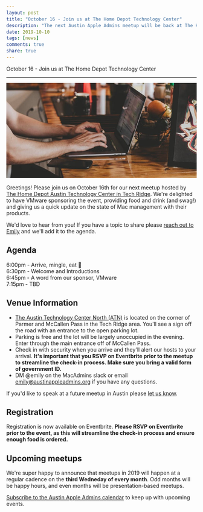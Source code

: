 ```yaml
---
layout: post
title: "October 16 - Join us at The Home Depot Technology Center"
description: "The next Austin Apple Admins meetup will be back at The Home Depot's Austin Technology Center in Tech Ridge."
date: 2019-10-10
tags: [news]
comments: true
share: true
---
```


October 16 - Join us at The Home Depot Technology Center

---

<div align="center"><img src="/assets/images/october-2019-homedepot.jpg" /></div>

Greetings! Please join us on October 16th for our next meetup hosted by [The Home Depot Austin Technology Center in Tech Ridge](https://goo.gl/maps/AQ1NJvvzuDC2). We're delighted to have VMware sponsoring the event, providing food and drink (and swag!) and giving us a quick update on the state of Mac management with their products. 

We'd love to hear from you! If you have a topic to share please <a href="mailto:emily@austinappleadmins.org">reach out to Emily</a> and we'll add it to the agenda.

## Agenda

6:00pm - Arrive, mingle, eat 🍕 <br />6:30pm - Welcome and Introductions<br /> 6:45pm - A word from our sponsor, VMware<br /> 7:15pm - TBD

## Venue Information

- [The Austin Technology Center North (ATN)](https://goo.gl/maps/AQ1NJvvzuDC2) is located on the corner of Parmer and McCallen Pass in the Tech Ridge area. You'll see a sign off the road with an entrance to the open parking lot. <br />
- Parking is free and the lot will be largely unoccupied in the evening. Enter through the main entrance off of McCallen Pass.<br />
- Check in with security when you arrive and they'll alert our hosts to your arrival. **It's important that you RSVP on Eventbrite prior to the meetup to streamline the check-in process. Make sure you bring a valid form of government ID.**<br />
- DM @emily on the MacAdmins slack or email emily@austinappleadmins.org if you have any questions.

If you'd like to speak at a future meetup in Austin please [let us know](https://goo.gl/forms/SlplkdmkkyKpG7982).

## Registration

Registration is now available on Eventbrite. **Please RSVP on Eventbrite prior to the event, as this will streamline the check-in process and ensure enough food is ordered.**

<div id="eventbrite-widget-container-75682212535"></div>

<script src="https://www.eventbrite.com/static/widgets/eb_widgets.js"></script>

<script type="text/javascript">
    var exampleCallback = function() {
        console.log('Order complete!');
    };

    window.EBWidgets.createWidget({
        // Required
        widgetType: 'checkout',
        eventId: '75682212535',
        iframeContainerId: 'eventbrite-widget-container-75682212535',

        // Optional
        iframeContainerHeight: 425,  // Widget height in pixels. Defaults to a minimum of 425px if not provided
        onOrderComplete: exampleCallback  // Method called when an order has successfully completed
    });
</script>

## Upcoming meetups

We're super happy to announce that meetups in 2019 will happen at a regular cadence on the **third Wedneday of every month**. Odd months will be happy hours, and even months will be presentation-based meetups.

[Subscribe to the Austin Apple Admins calendar](https://goo.gl/2TUFjl) to keep up with upcoming events.